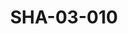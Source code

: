 ---
pid: SHA-03-010
title: SHA-03-010
language: en
original_label: 
rights: Sharhabil Ahmed
location_of_original: Sharhabil Ahmed
photographer_or_studio: 
scanned_from: photograph 10 by 14.5
_date: 1991-1995
location: Khartoum, Khartoum University Publishing House
description: Dancing fans in front of Sharhabil Ahmed's band
additional_notes: 
permission_display: 'yes'
on_server: 'no'
on_website: 'no'
permalink: /photopages/en/SHA-03-010.html
layout: photo-page
---